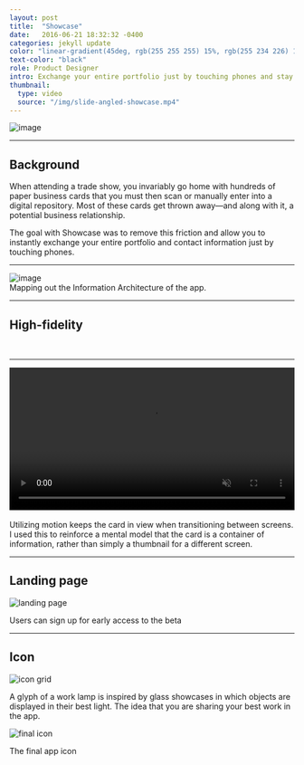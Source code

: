 ```yaml
---
layout: post
title:  "Showcase"
date:   2016-06-21 18:32:32 -0400
categories: jekyll update
color: "linear-gradient(45deg, rgb(255 255 255) 15%, rgb(255 234 226) 100%)"
text-color: "black"
role: Product Designer
intro: Exchange your entire portfolio just by touching phones and stay connected to the people you meet with Showcase. I led the design process for all products across mobile, web, and marketing platforms.
thumbnail:
  type: video
  source: "/img/slide-angled-showcase.mp4"
---
```


<div class="large-section">
  <img src="/img/showcase-hand.jpg" alt="image" />
</div>

<hr>

## Background

When attending a trade show, you invariably go home with hundreds of paper business cards that you must then scan or manually enter into a digital repository. Most of these cards get thrown away—and along with it, a potential business relationship.

The goal with Showcase was to remove this friction and allow you to instantly exchange your entire portfolio and contact information just by touching phones.

<hr>

<div class="large-section">
  <img src="/img/shocase-ia.png" alt="image" />
</div>

<div class="caption">Mapping out the Information Architecture of the app.</div>

<hr>

## High-fidelity

<br>

<div class="row large-section">
  <div class="col-sm-6">
    <div class="col-with-margin">
      <img src="/img/showcase-p1.png" alt="">
    </div>
  </div>
  <div class="col-sm-6">
    <div class="col-with-margin">
      <img src="/img/showcase-p2.png" alt="">
    </div>
  </div>
  <div class="col-sm-6">
    <div class="col-with-margin">
      <img src="/img/showcase-p3.png" alt="">
    </div>
  </div>
  <div class="col-sm-6">
    <div class="col-with-margin">
      <img src="/img/showcase-p4.png" alt="">
    </div>
  </div>
</div>

<!--
Users can also send their card to anyone in the vicinity without touching phones—making it easy to share their information with multiple people at once.

<div class="send-card">
  <img src="img/send-card.gif" alt="Send Card">
</div>
-->

<hr>

<div class="large-section">
  <video autoplay loop muted playsinline width="100%">
      <source src="/img/cardpro.mp4" type="video/mp4">
  </video>
</div>

<br>
Utilizing motion keeps the card in view when transitioning between screens. I used this to reinforce a mental model that the card is a container of information, rather than simply a thumbnail for a different screen.


<hr>

## Landing page

![landing page](/img/shows.png)

Users can sign up for early access to the beta

<hr>

## Icon

![icon grid](/img/showcase-grid.png)

A glyph of a work lamp is inspired by glass showcases in which objects are displayed in their best light. The idea that you are sharing your best work in the app.

![final icon](/img/showcase-icon.png)

The final app icon
